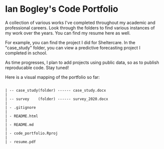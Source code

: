 # Ian Bogley's Code Portfolio
A collection of various works I've completed throughout my academic and professional careers. Look through the folders to find various instances of my work over the years. You can find my resume here as well.

For example, you can find the project I did for Sheltercare. In the "case_study" folder, you can view a predictive forecasting project I completed in school. 

As time progresses, I plan to add projects using public data, so as to publish reproducable code. Stay tuned!

Here is a visual mapping of the portfolio so far:

```{portfolio_map}

| -- case_study(folder) ------ case_study.docx
|
| -- survey    (folder) ------ survey_2020.docx
|
| - .gitignore
|
| - README.html
|
| - README.md
|
| - code_portfolio.Rproj
|
| - resume.pdf

```
